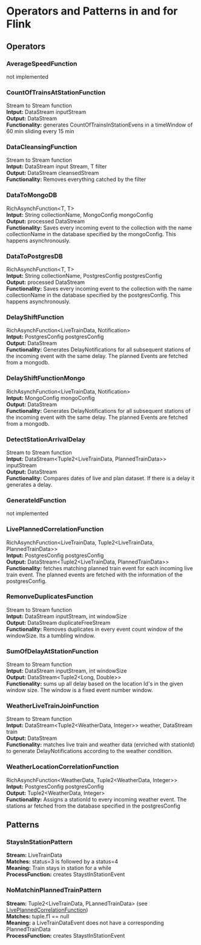# Operators and Patterns in and for Flink

## Operators
### AverageSpeedFunction
not implemented

### CountOfTrainsAtStationFunction
Stream to Stream function  
**Intput:** DataStream<LiveTrainData> inputStream  
**Output:** DataStream<CountOfTrainsInStationEvent>  
**Functionality:** generates CountOfTrainsInStationEvens in a timeWindow of 60 min sliding every 15 min

### DataCleansingFunction
Stream to Stream function  
**Intput:** DataStream<T> input Stream, T filter  
**Output:** DataStream<T> cleansedStream  
**Functionality:** Removes everything catched by the filter  

### DataToMongoDB<T extendsMessage> 
RichAsynchFunction<T, T>  
**Intput:** String collectionName, MongoConfig mongoConfig  
**Output:** processed DataStream  
**Functionality:** Saves every incoming event to the collection with the name collectionName in the database specified by the mongoConfig. This happens asynchronously. 

### DataToPostgresDB<T extendsMessage> 
RichAsynchFunction<T, T>  
**Intput:** String collectionName, PostgresConfig postgresConfig  
**Output:** processed DataStream  
**Functionality:** Saves every incoming event to the collection with the name collectionName in the database specified by the postgresConfig. This happens asynchronously. 

### DelayShiftFunction<LiveTrainData> 
RichAsynchFunction<LiveTrainData, Notification>  
**Intput:** PostgresConfig postgresConfig  
**Output:** DataStream<Notification>  
**Functionality:** Generates DelayNotifications for all subsequent stations of the incoming event with the same delay. The planned Events are fetched from a mongodb.

### DelayShiftFunctionMongo<LiveTrainData> 
RichAsynchFunction<LiveTrainData, Notification>  
**Intput:** MongoConfig mongoConfig  
**Output:** DataStream<Notification>  
**Functionality:** Generates DelayNotifications for all subsequent stations of the incoming event with the same delay. The planned Events are fetched from a mongodb.

### DetectStationArrivalDelay
Stream to Stream function  
**Intput:** DataStream<Tuple2<LiveTrainData, PlannedTrainData>> inputStream  
**Output:** DataStream<Notification>   
**Functionality:** Compares dates of live and plan dataset. If there is a delay it generates a delay.

### GenerateIdFunction 
not implemented

### LivePlannedCorrelationFunction
RichAsynchFunction<LiveTrainData, Tuple2<LiveTrainData, PlannedTrainData>>  
**Intput:** PostgresConfig postgresConfig  
**Output:** DataStream<Tuple2<LiveTrainData, PlannedTrainData>>  
**Functionality:** fetches matching planned train event for each incoming live train event. The planned events are fetched with the information of the postgresConfig.

### RemonveDuplicatesFunction
Stream to Stream function   
**Intput:** DataStream<T> inputStream, int windowSize  
**Output:** DataStream<T> duplicateFreeStream  
**Functionality:** Removes duplicates in every event count window of the windowSize. Its a tumbling window.

### SumOfDelayAtStationFunction
Stream to Stream function   
**Intput:** DataStream<DelayNotification> inputStream, int windowSize  
**Output:** DataStream<Tuple2<Long, Double>>  
**Functionality:** sums up all delay based on the location Id's in the given window size. The window is a fixed event number window.

### WeatherLiveTrainJoinFunction
Stream to Stream function   
**Intput:** DataStream<Tuple2<WeatherData, Integer>> weather, DataStream<LiveTrainData> train  
**Output:** DataStream<Notification>  
**Functionality:** matches live train and weather data (enriched with stationId) to generate DelayNotifications according to the weather condition.

### WeatherLocationCorrelationFunction
RichAsynchFunction<WeatherData, Tuple2<WeatherData, Integer>>  
**Intput:** PostgresConfig postgresConfig  
**Output:** Tuple2<WeatherData, Integer>  
**Functionality:** Assigns a stationId to every incoming weather event. The stations ar fetched from the database specified in the postgresConfig

## Patterns

### StaysInStationPattern
**Stream:** LiveTrainData  
**Matches:** status=3 is followed by a status=4  
**Meaning:** Train stays in station for a while  
**ProcessFunction:** creates StaystInStationEvent 

### NoMatchinPlannedTrainPattern
**Stream:** Tuple2<LiveTrainData, PLannedTrainData> (see [LivePlannedCorrelationFunction](https://github.com/bptlab/cepta/dev/docs/flink/operators_patterns.md#liveplannedcorrelationfunction))  
**Matches:** tuple.f1 == null  
**Meaning:**  a LiveTrainDataEvent does not have a corresponding PlannedTrainData  
**ProcessFunction:** creates StaystInStationEvent 
